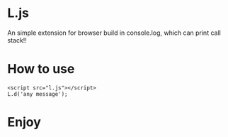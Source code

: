 # L.js

An simple extension for browser build in console.log, which can print call stack!!

# How to use
```
<script src="l.js"></script>
L.d('any message');
```
# Enjoy
